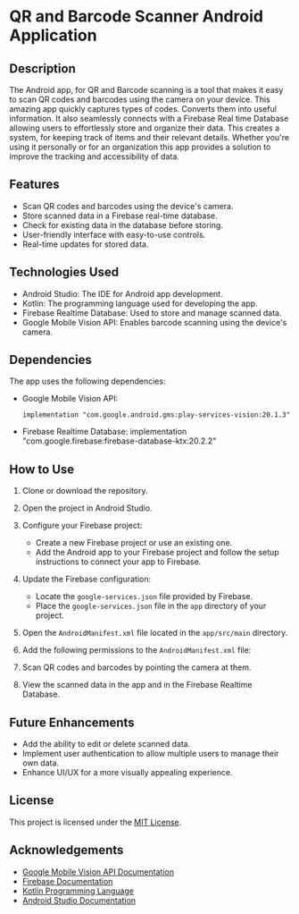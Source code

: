 # QR and Barcode Scanner Android Application

## Description

The Android app, for QR and Barcode scanning is a tool that makes it easy to scan QR codes and barcodes using the camera on your device. This amazing app quickly captures types of codes. Converts them into useful information. It also seamlessly connects with a Firebase Real time Database allowing users to effortlessly store and organize their data. This creates a system, for keeping track of items and their relevant details. Whether you're using it personally or for an organization this app provides a solution to improve the tracking and accessibility of data.


## Features

- Scan QR codes and barcodes using the device's camera.
- Store scanned data in a Firebase real-time database.
- Check for existing data in the database before storing.
- User-friendly interface with easy-to-use controls.
- Real-time updates for stored data.

## Technologies Used

- Android Studio: The IDE for Android app development.
- Kotlin: The programming language used for developing the app.
- Firebase Realtime Database: Used to store and manage scanned data.
- Google Mobile Vision API: Enables barcode scanning using the device's camera.

## Dependencies

The app uses the following dependencies:

- Google Mobile Vision API:
  ```gradle-Kotlin
  implementation "com.google.android.gms:play-services-vision:20.1.3"

- Firebase Realtime Database:
   implementation "com.google.firebase:firebase-database-ktx:20.2.2"


## How to Use

1. Clone or download the repository.

2. Open the project in Android Studio.

3. Configure your Firebase project:
   - Create a new Firebase project or use an existing one.
   - Add the Android app to your Firebase project and follow the setup instructions to connect your app to Firebase.

4. Update the Firebase configuration:
   - Locate the `google-services.json` file provided by Firebase.
   - Place the `google-services.json` file in the `app` directory of your project.

5. Open the `AndroidManifest.xml` file located in the `app/src/main` directory.

6. Add the following permissions to the `AndroidManifest.xml` file:

   <uses-permission android:name="android.permission.CAMERA" />
   <uses-feature android:name="android.hardware.camera.autofocus" />

7. Scan QR codes and barcodes by pointing the camera at them.

8. View the scanned data in the app and in the Firebase Realtime Database.

## Future Enhancements

- Add the ability to edit or delete scanned data.
- Implement user authentication to allow multiple users to manage their own data.
- Enhance UI/UX for a more visually appealing experience.

## License

This project is licensed under the [MIT License](LICENSE).

## Acknowledgements

- [Google Mobile Vision API Documentation](https://developers.google.com/android/reference/com/google/android/gms/vision/package-summary)
- [Firebase Documentation](https://firebase.google.com/docs)
- [Kotlin Programming Language](https://kotlinlang.org/)
- [Android Studio Documentation](https://developer.android.com/studio)
